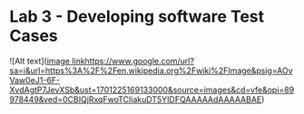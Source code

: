 # Lab 3 - Developing software Test Cases 
![Alt text]([image link](https://www.google.com/url?sa=i&url=https%3A%2F%2Fen.wikipedia.org%2Fwiki%2FImage&psig=AOvVaw0eJ1-6F-XvdAgtP7JevXSb&ust=1701225169133000&source=images&cd=vfe&opi=89978449&ved=0CBIQjRxqFwoTCIiakuDT5YIDFQAAAAAdAAAAABAE)https://www.google.com/url?sa=i&url=https%3A%2F%2Fen.wikipedia.org%2Fwiki%2FImage&psig=AOvVaw0eJ1-6F-XvdAgtP7JevXSb&ust=1701225169133000&source=images&cd=vfe&opi=89978449&ved=0CBIQjRxqFwoTCIiakuDT5YIDFQAAAAAdAAAAABAE)
